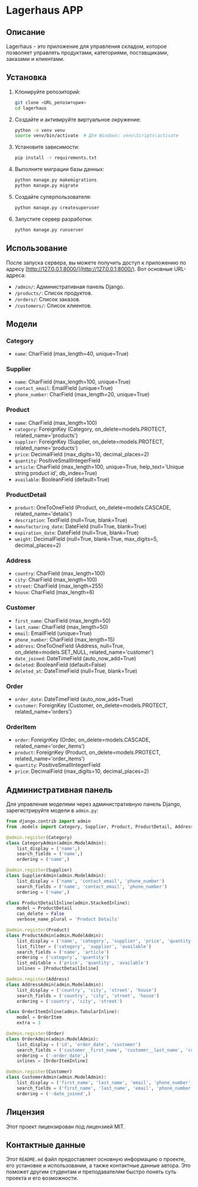 # Lagerhaus APP

## Описание

Lagerhaus - это приложение для управления складом, которое позволяет управлять продуктами, категориями, поставщиками,
заказами и клиентами.

## Установка

1. Клонируйте репозиторий:
   ```bash
   git clone <URL_репозитория>
   cd lagerhaus
   ```

2. Создайте и активируйте виртуальное окружение:
   ```bash
   python -m venv venv
   source venv/bin/activate  # Для Windows: venv\Scripts\activate
   ```

3. Установите зависимости:
   ```bash
   pip install -r requirements.txt
   ```

4. Выполните миграции базы данных:
   ```bash
   python manage.py makemigrations
   python manage.py migrate
   ```

5. Создайте суперпользователя:
   ```bash
   python manage.py createsuperuser
   ```

6. Запустите сервер разработки:
   ```bash
   python manage.py runserver
   ```

## Использование

После запуска сервера, вы можете получить доступ к приложению по
адресу [http://127.0.0.1:8000/](http://127.0.0.1:8000/). Вот основные URL-адреса:

- `/admin/`: Административная панель Django.
- `/products/`: Список продуктов.
- `/orders/`: Список заказов.
- `/customers/`: Список клиентов.

## Модели

### Category

- `name`: CharField (max_length=40, unique=True)

### Supplier

- `name`: CharField (max_length=100, unique=True)
- `contact_email`: EmailField (unique=True)
- `phone_number`: CharField (max_length=20, unique=True)

### Product

- `name`: CharField (max_length=100)
- `category`: ForeignKey (Category, on_delete=models.PROTECT, related_name='products')
- `supplier`: ForeignKey (Supplier, on_delete=models.PROTECT, related_name='products')
- `price`: DecimalField (max_digits=10, decimal_places=2)
- `quantity`: PositiveSmallIntegerField
- `article`: CharField (max_length=100, unique=True, help_text='Unique string product id', db_index=True)
- `available`: BooleanField (default=True)

### ProductDetail

- `product`: OneToOneField (Product, on_delete=models.CASCADE, related_name='details')
- `description`: TextField (null=True, blank=True)
- `manufacturing_date`: DateField (null=True, blank=True)
- `expiration_date`: DateField (null=True, blank=True)
- `weight`: DecimalField (null=True, blank=True, max_digits=5, decimal_places=2)

### Address

- `country`: CharField (max_length=100)
- `city`: CharField (max_length=100)
- `street`: CharField (max_length=255)
- `house`: CharField (max_length=6)

### Customer

- `first_name`: CharField (max_length=50)
- `last_name`: CharField (max_length=50)
- `email`: EmailField (unique=True)
- `phone_number`: CharField (max_length=15)
- `address`: OneToOneField (Address, null=True, on_delete=models.SET_NULL, related_name='customer')
- `date_joined`: DateTimeField (auto_now_add=True)
- `deleted`: BooleanField (default=False)
- `deleted_at`: DateTimeField (null=True, blank=True)

### Order

- `order_date`: DateTimeField (auto_now_add=True)
- `customer`: ForeignKey (Customer, on_delete=models.PROTECT, related_name='orders')

### OrderItem

- `order`: ForeignKey (Order, on_delete=models.CASCADE, related_name='order_items')
- `product`: ForeignKey (Product, on_delete=models.PROTECT, related_name='order_items')
- `quantity`: PositiveSmallIntegerField
- `price`: DecimalField (max_digits=10, decimal_places=2)

## Административная панель

Для управления моделями через административную панель Django, зарегистрируйте модели в `admin.py`:

```python
from django.contrib import admin
from .models import Category, Supplier, Product, ProductDetail, Address, Order, OrderItem, Customer

@admin.register(Category)
class CategoryAdmin(admin.ModelAdmin):
    list_display = ('name',)
    search_fields = ('name',)
    ordering = ('name',)

@admin.register(Supplier)
class SupplierAdmin(admin.ModelAdmin):
    list_display = ('name', 'contact_email', 'phone_number')
    search_fields = ('name', 'contact_email', 'phone_number')
    ordering = ('name',)

class ProductDetailInline(admin.StackedInline):
    model = ProductDetail
    can_delete = False
    verbose_name_plural = 'Product Details'

@admin.register(Product)
class ProductAdmin(admin.ModelAdmin):
    list_display = ('name', 'category', 'supplier', 'price', 'quantity', 'article', 'available')
    list_filter = ('category', 'supplier', 'available')
    search_fields = ('name', 'article')
    ordering = ('category', 'quantity')
    list_editable = ('price', 'quantity', 'available')
    inlines = [ProductDetailInline]

@admin.register(Address)
class AddressAdmin(admin.ModelAdmin):
    list_display = ('country', 'city', 'street', 'house')
    search_fields = ('country', 'city', 'street', 'house')
    ordering = ('country', 'city', 'street')

class OrderItemInline(admin.TabularInline):
    model = OrderItem
    extra = 3

@admin.register(Order)
class OrderAdmin(admin.ModelAdmin):
    list_display = ('id', 'order_date', 'customer')
    search_fields = ('customer__first_name', 'customer__last_name', 'customer__email')
    ordering = ('-order_date',)
    inlines = [OrderItemInline]

@admin.register(Customer)
class CustomerAdmin(admin.ModelAdmin):
    list_display = ('first_name', 'last_name', 'email', 'phone_number', 'date_joined', 'deleted')
    search_fields = ('first_name', 'last_name', 'email', 'phone_number')
    ordering = ('-date_joined',)
```

## Лицензия

Этот проект лицензирован под лицензией MIT.

## Контактные данные

Этот `README.md` файл предоставляет основную информацию о проекте, его установке и использовании, а также контактные
данные автора. Это поможет другим студентам и преподавателям быстро понять суть проекта и его возможности.